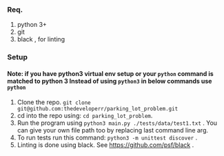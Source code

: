 ### Req.
1. python 3+
2. git
3. black , for linting

### Setup
#### Note: if you have python3 virtual env setup or your `python` command is matched to python 3 Instead of using `python3` in below commands use `python`
1. Clone the repo. `git clone git@github.com:thedeveloperr/parking_lot_problem.git`
2. cd into the repo using: `cd parking_lot_problem`.
3. Run the program using `python3 main.py ./tests/data/test1.txt` . You can give your own file path too by replacing last command line arg.
4. To run tests run this command: `python3 -m unittest discover` .
5. Linting is done using black. See https://github.com/psf/black .

